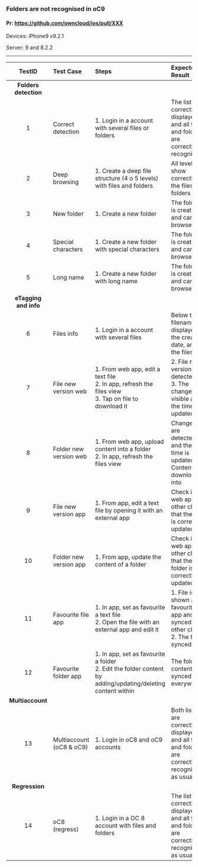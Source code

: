 ###  Folders are not recognised in oC9 

#### Pr: https://github.com/owncloud/ios/pull/XXX 

Devices: iPhone9 v9.2.1

Server: 9 and 8.2.2

---

 
| TestID | Test Case | Steps | Expected Result | Result | Related Comment |
| :------: | :------------- | :------------- | :-------------- | :----- | :------ |
|**Folders detection**||||||
| 1 | Correct detection | 1. Login in a account with several files or folders |  The list is correctly displayed, and all files and folders are correctly recognised  | P m9 | |
| 2 | Deep browsing | 1. Create a deep file structure (4 o 5 levels) with files and folders |  All levels show correctly the files and folders  | P m9 | |
| 3 | New folder | 1. Create a new folder |  The folder is created and can be browsed  | P m9| |
| 4 | Special characters | 1. Create a new folder with special characters |  The folder is created and can be browsed  | P m9 | |
| 5 | Long name | 1. Create a new folder with long name |  The folder is created and can be browsed  | P m9| |
|**eTagging and info**||||||
| 6 | Files info | 1. Login in a account with several files |  Below the filename is displayed the creation date, and the filesize  | P m9 | |
| 7 | File new version web| 1. From web app, edit a text file<br>2. In app, refresh the files view<br>3. Tap on file to download it  | 2. File new version is detected <br> 3. The changes are visible and the time is updated| P m9| |
| 8 | Folder new version web| 1. From web app, upload content into a folder<br>2. In app, refresh the files view | Changes are detected, and the time is updated. Content is downloaded into| P m9| |
| 9 | File new version app| 1. From app, edit a text file by opening it with an external app | Check in web app or other clients that the file is correctly updated| | |
| 10 | Folder new version app| 1. From app, update the content of a folder | Check in web app or other clients that the folder is correctly updated| P m9| |
| 11 | Favourite file app| 1. In app, set as favourite a text file<br>2. Open the file with an external app and edit it  | 1. File is shown as favourite in app and synced in other clients <br> 2. The file is synced | | |
| 12 | Favourite folder app| 1. In app, set as favourite a folder<br>2. Edit the folder content by adding/updating/deleting content within  | The folder content is synced everywhere| P m9 | |
|**Multiaccount**||||||
| 13 | Multiaccount (oC8 & oC9) | 1. Login in oC8 and oC9 accounts|  Both lists are correctly displayed, and all files and folders are correctly recognised as usual | P m9 | |
|**Regression**||||||
| 14 | oC8 (regress) | 1. Login in a OC 8 account with files and folders|  The list is correctly displayed, and all files and folders are correctly recognised as usual | | |

